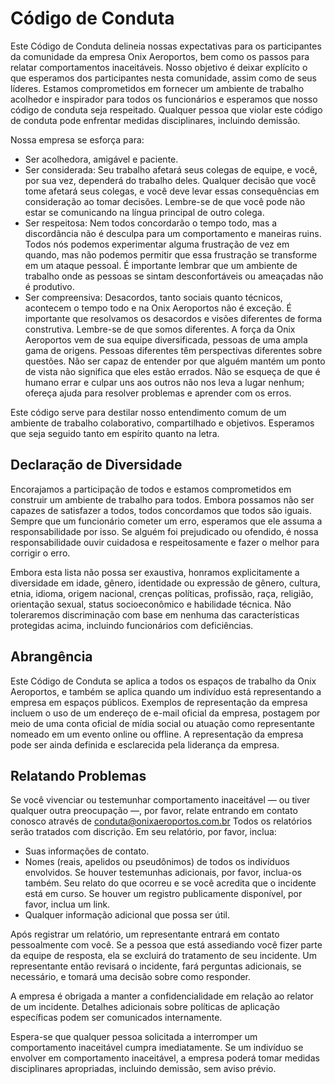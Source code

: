 # Código de Conduta

Este Código de Conduta delineia nossas expectativas para os participantes da comunidade da empresa Onix Aeroportos, bem como os passos para relatar comportamentos inaceitáveis. Nosso objetivo é deixar explícito o que esperamos dos participantes nesta comunidade, assim como de seus líderes. Estamos comprometidos em fornecer um ambiente de trabalho acolhedor e inspirador para todos os funcionários e esperamos que nosso código de conduta seja respeitado. Qualquer pessoa que violar este código de conduta pode enfrentar medidas disciplinares, incluindo demissão.

Nossa empresa se esforça para:

- Ser acolhedora, amigável e paciente.
- Ser considerada: Seu trabalho afetará seus colegas de equipe, e você, por sua vez, dependerá do trabalho deles. Qualquer decisão que você tome afetará seus colegas, e você deve levar essas consequências em consideração ao tomar decisões. Lembre-se de que você pode não estar se comunicando na língua principal de outro colega.
- Ser respeitosa: Nem todos concordarão o tempo todo, mas a discordância não é desculpa para um comportamento e maneiras ruins. Todos nós podemos experimentar alguma frustração de vez em quando, mas não podemos permitir que essa frustração se transforme em um ataque pessoal. É importante lembrar que um ambiente de trabalho onde as pessoas se sintam desconfortáveis ou ameaçadas não é produtivo.
- Ser compreensiva: Desacordos, tanto sociais quanto técnicos, acontecem o tempo todo e na Onix Aeroportos não é exceção. É importante que resolvamos os desacordos e visões diferentes de forma construtiva. Lembre-se de que somos diferentes. A força da Onix Aeroportos vem de sua equipe diversificada, pessoas de uma ampla gama de origens. Pessoas diferentes têm perspectivas diferentes sobre questões. Não ser capaz de entender por que alguém mantém um ponto de vista não significa que eles estão errados. Não se esqueça de que é humano errar e culpar uns aos outros não nos leva a lugar nenhum; ofereça ajuda para resolver problemas e aprender com os erros.

Este código serve para destilar nosso entendimento comum de um ambiente de trabalho colaborativo, compartilhado e objetivos. Esperamos que seja seguido tanto em espírito quanto na letra.

## Declaração de Diversidade

Encorajamos a participação de todos e estamos comprometidos em construir um ambiente de trabalho para todos. Embora possamos não ser capazes de satisfazer a todos, todos concordamos que todos são iguais. Sempre que um funcionário cometer um erro, esperamos que ele assuma a responsabilidade por isso. Se alguém foi prejudicado ou ofendido, é nossa responsabilidade ouvir cuidadosa e respeitosamente e fazer o melhor para corrigir o erro.

Embora esta lista não possa ser exaustiva, honramos explicitamente a diversidade em idade, gênero, identidade ou expressão de gênero, cultura, etnia, idioma, origem nacional, crenças políticas, profissão, raça, religião, orientação sexual, status socioeconômico e habilidade técnica. Não toleraremos discriminação com base em nenhuma das características protegidas acima, incluindo funcionários com deficiências.

## Abrangência

Este Código de Conduta se aplica a todos os espaços de trabalho da Onix Aeroportos, e também se aplica quando um indivíduo está representando a empresa em espaços públicos. Exemplos de representação da empresa incluem o uso de um endereço de e-mail oficial da empresa, postagem por meio de uma conta oficial de mídia social ou atuação como representante nomeado em um evento online ou offline. A representação da empresa pode ser ainda definida e esclarecida pela liderança da empresa.

## Relatando Problemas

Se você vivenciar ou testemunhar comportamento inaceitável — ou tiver qualquer outra preocupação —, por favor, relate entrando em contato conosco através de conduta@onixaeroportos.com.br Todos os relatórios serão tratados com discrição. Em seu relatório, por favor, inclua:

- Suas informações de contato.
- Nomes (reais, apelidos ou pseudônimos) de todos os indivíduos envolvidos. Se houver testemunhas adicionais, por favor, inclua-os também. Seu relato do que ocorreu e se você acredita que o incidente está em curso. Se houver um registro publicamente disponível, por favor, inclua um link.
- Qualquer informação adicional que possa ser útil.

Após registrar um relatório, um representante entrará em contato pessoalmente com você. Se a pessoa que está assediando você fizer parte da equipe de resposta, ela se excluirá do tratamento de seu incidente. Um representante então revisará o incidente, fará perguntas adicionais, se necessário, e tomará uma decisão sobre como responder.

A empresa é obrigada a manter a confidencialidade em relação ao relator de um incidente. Detalhes adicionais sobre políticas de aplicação específicas podem ser comunicados internamente.

Espera-se que qualquer pessoa solicitada a interromper um comportamento inaceitável cumpra imediatamente. Se um indivíduo se envolver em comportamento inaceitável, a empresa poderá tomar medidas disciplinares apropriadas, incluindo demissão, sem aviso prévio.
